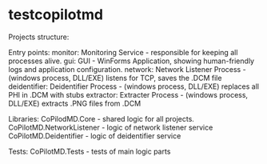 # testcopilotmd

Projects structure:

Entry points: 
monitor: Monitoring Service - responsible for keeping all processes alive.
gui: GUI - WinForms Application, showing human-friendly logs and application 
configuration. 
network: Network Listener Process - (windows process, DLL/EXE) listens for TCP, saves the 
.DCM file 
deidentifier: Deidentifier Process - (windows process, DLL/EXE) replaces all PHI in .DCM with 
stubs 
extractor: Extracter Process - (windows process, DLL/EXE) extracts .PNG files from .DCM

Libraries:
CoPilodMD.Core - shared logic for all projects.
CoPilotMD.NetworkListener - logic of network listener service
CoPilotMD.Deidentifier - logic of deidentifier service

Tests:
CoPilotMD.Tests - tests of main logic parts
